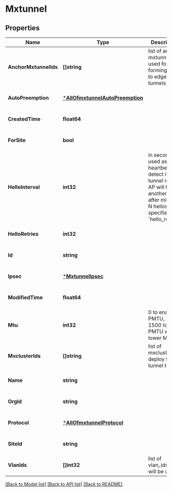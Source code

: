 # Mxtunnel

## Properties
Name | Type | Description | Notes
------------ | ------------- | ------------- | -------------
**AnchorMxtunnelIds** | **[]string** | list of anchor mxtunnels used for forming edge to edge tunnels | [optional] [default to null]
**AutoPreemption** | [***AllOfmxtunnelAutoPreemption**](AllOfmxtunnelAutoPreemption.md) |  | [optional] [default to null]
**CreatedTime** | **float64** |  | [optional] [default to null]
**ForSite** | **bool** |  | [optional] [default to null]
**HelloInterval** | **int32** | in seconds, used as heartbeat to detect if a tunnel is alive. AP will try another peer after missing N hellos specified by &#x60;hello_retries&#x60;. | [optional] [default to 60]
**HelloRetries** | **int32** |  | [optional] [default to 7]
**Id** | **string** |  | [optional] [default to null]
**Ipsec** | [***MxtunnelIpsec**](mxtunnel_ipsec.md) |  | [optional] [default to null]
**ModifiedTime** | **float64** |  | [optional] [default to null]
**Mtu** | **int32** | 0 to enable PMTU, 552-1500 to start PMTU with a lower MTU | [optional] [default to 0]
**MxclusterIds** | **[]string** | list of mxclusters to deploy this tunnel to | [optional] [default to null]
**Name** | **string** |  | [optional] [default to null]
**OrgId** | **string** |  | [optional] [default to null]
**Protocol** | [***AllOfmxtunnelProtocol**](AllOfmxtunnelProtocol.md) |  | [optional] [default to null]
**SiteId** | **string** |  | [optional] [default to null]
**VlanIds** | **[]int32** | list of vlan_ids that will be used | [optional] [default to null]

[[Back to Model list]](../README.md#documentation-for-models) [[Back to API list]](../README.md#documentation-for-api-endpoints) [[Back to README]](../README.md)


